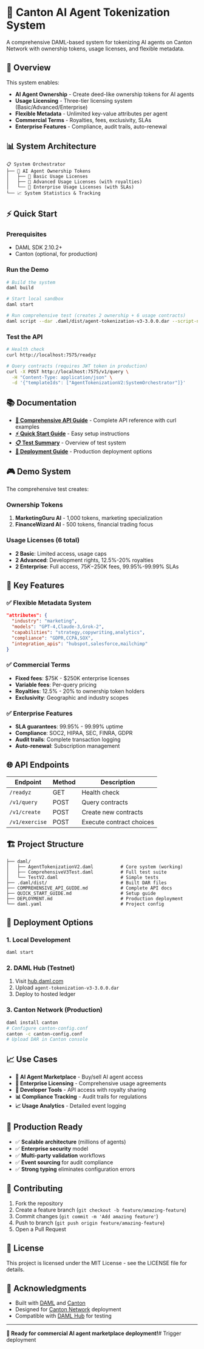 # 🚀 Canton AI Agent Tokenization System

A comprehensive DAML-based system for tokenizing AI agents on Canton Network with ownership tokens, usage licenses, and flexible metadata.

## 🎯 Overview

This system enables:
- **AI Agent Ownership** - Create deed-like ownership tokens for AI agents
- **Usage Licensing** - Three-tier licensing system (Basic/Advanced/Enterprise)  
- **Flexible Metadata** - Unlimited key-value attributes per agent
- **Commercial Terms** - Royalties, fees, exclusivity, SLAs
- **Enterprise Features** - Compliance, audit trails, auto-renewal

## 📊 System Architecture

```
📋 System Orchestrator
├── 🎯 AI Agent Ownership Tokens
│   ├── 📝 Basic Usage Licenses
│   ├── 🔧 Advanced Usage Licenses (with royalties)
│   └── 🏢 Enterprise Usage Licenses (with SLAs)
└── 📈 System Statistics & Tracking
```

## ⚡ Quick Start

### Prerequisites
- DAML SDK 2.10.2+
- Canton (optional, for production)

### Run the Demo
```bash
# Build the system
daml build

# Start local sandbox
daml start

# Run comprehensive test (creates 2 ownership + 6 usage contracts)
daml script --dar .daml/dist/agent-tokenization-v3-3.0.0.dar --script-name AgentTokenizationV2:demoV2System --ledger-host localhost --ledger-port 6865
```

### Test the API
```bash
# Health check
curl http://localhost:7575/readyz

# Query contracts (requires JWT token in production)
curl -X POST http://localhost:7575/v1/query \
  -H "Content-Type: application/json" \
  -d '{"templateIds": ["AgentTokenizationV2:SystemOrchestrator"]}'
```

## 📚 Documentation

- **[📖 Comprehensive API Guide](COMPREHENSIVE_API_GUIDE.md)** - Complete API reference with curl examples
- **[⚡ Quick Start Guide](QUICK_START_GUIDE.md)** - Easy setup instructions  
- **[📋 Test Summary](COMPREHENSIVE_TEST_SUMMARY.md)** - Overview of test system
- **[🚀 Deployment Guide](DEPLOYMENT.md)** - Production deployment options

## 🎮 Demo System

The comprehensive test creates:

### **Ownership Tokens**
1. **MarketingGuru AI** - 1,000 tokens, marketing specialization
2. **FinanceWizard AI** - 500 tokens, financial trading focus

### **Usage Licenses (6 total)**
- **2 Basic**: Limited access, usage caps
- **2 Advanced**: Development rights, 12.5%-20% royalties  
- **2 Enterprise**: Full access, $75K-$250K fees, 99.95%-99.99% SLAs

## 🔧 Key Features

### ✅ **Flexible Metadata System**
```json
"attributes": {
  "industry": "marketing",
  "models": "GPT-4,Claude-3,Grok-2",
  "capabilities": "strategy,copywriting,analytics",
  "compliance": "GDPR,CCPA,SOX",
  "integration_apis": "hubspot,salesforce,mailchimp"
}
```

### ✅ **Commercial Terms**
- **Fixed fees**: $75K - $250K enterprise licenses
- **Variable fees**: Per-query pricing  
- **Royalties**: 12.5% - 20% to ownership token holders
- **Exclusivity**: Geographic and industry scopes

### ✅ **Enterprise Features**
- **SLA guarantees**: 99.95% - 99.99% uptime
- **Compliance**: SOC2, HIPAA, SEC, FINRA, GDPR
- **Audit trails**: Complete transaction logging
- **Auto-renewal**: Subscription management

## 🌐 API Endpoints

| Endpoint | Method | Description |
|----------|--------|-------------|
| `/readyz` | GET | Health check |
| `/v1/query` | POST | Query contracts |
| `/v1/create` | POST | Create new contracts |
| `/v1/exercise` | POST | Execute contract choices |

## 🏗️ Project Structure

```
├── daml/
│   ├── AgentTokenizationV2.daml          # Core system (working)
│   ├── ComprehensiveV3Test.daml          # Full test suite
│   └── TestV2.daml                       # Simple tests
├── .daml/dist/                           # Built DAR files
├── COMPREHENSIVE_API_GUIDE.md            # Complete API docs
├── QUICK_START_GUIDE.md                  # Setup guide
├── DEPLOYMENT.md                         # Production deployment
└── daml.yaml                             # Project config
```

## 🚀 Deployment Options

### **1. Local Development**
```bash
daml start
```

### **2. DAML Hub (Testnet)**
1. Visit [hub.daml.com](https://hub.daml.com)
2. Upload `agent-tokenization-v3-3.0.0.dar`
3. Deploy to hosted ledger

### **3. Canton Network (Production)**
```bash
daml install canton
# Configure canton-config.conf
canton -c canton-config.conf
# Upload DAR in Canton console
```

## 📈 Use Cases

- **🏪 AI Agent Marketplace** - Buy/sell AI agent access
- **🏢 Enterprise Licensing** - Comprehensive usage agreements  
- **🔧 Developer Tools** - API access with royalty sharing
- **📊 Compliance Tracking** - Audit trails for regulations
- **📈 Usage Analytics** - Detailed event logging

## 🎯 Production Ready

- ✅ **Scalable architecture** (millions of agents)
- ✅ **Enterprise security** model
- ✅ **Multi-party validation** workflows  
- ✅ **Event sourcing** for audit compliance
- ✅ **Strong typing** eliminates configuration errors

## 🤝 Contributing

1. Fork the repository
2. Create a feature branch (`git checkout -b feature/amazing-feature`)
3. Commit changes (`git commit -m 'Add amazing feature'`)
4. Push to branch (`git push origin feature/amazing-feature`)
5. Open a Pull Request

## 📜 License

This project is licensed under the MIT License - see the LICENSE file for details.

## 🙏 Acknowledgments

- Built with [DAML](https://daml.com/) and [Canton](https://canton.io/)
- Designed for [Canton Network](https://canton.network/) deployment
- Compatible with [DAML Hub](https://hub.daml.com/) for testing

---

**🎉 Ready for commercial AI agent marketplace deployment!**# Trigger deployment
